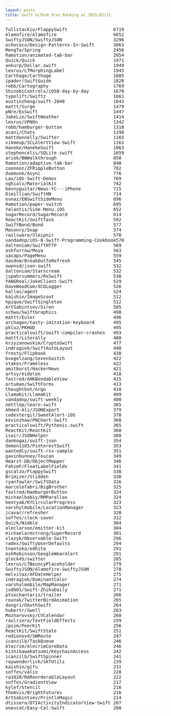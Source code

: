 ```yaml
---
layout: posts
title: Swift Github Star Ranking at 2015/02/11
---
```

<pre style="background-color: white;border: none;">
fullstackio/FlappySwift                 6719
Alamofire/Alamofire                     6652
SwiftyJSON/SwiftyJSON                   3296
ochococo/Design-Patterns-In-Swift       3063
MengTo/Spring                           2456
Ramotion/animated-tab-bar               2054
Quick/Quick                             1971
ankurp/Dollar.swift                     1949
lexrus/LTMorphingLabel                  1945
Carthage/Carthage                       1885
ipader/SwiftGuide                       1828
robb/Cartography                        1769
ShinobiControls/iOS8-day-by-day         1670
typelift/Swiftz                         1661
austinzheng/swift-2048                  1643
mattt/Surge                             1479
pNre/ExSwift                            1447
JakeLin/SwiftWeather                    1414
lexrus/VPNOn                            1342
robb/hamburger-button                   1318
acani/Chats                             1190
mattdonnelly/Swifter                    1165
vikmeup/SCLAlertView-Swift              1161
Haneke/HanekeSwift                      1063
stephencelis/SQLite.swift               1059
ariok/BWWalkthrough                     858
Ramotion/adaptive-tab-bar               848
zoonooz/ZFRippleButton                  782
duemunk/Async                           776
Lax/iOS-Swift-Demos                     769
nghialv/MaterialKit                     742
bennyguitar/News-YC---iPhone            715
Dimillian/SwiftHN                       714
evnaz/ENSwiftSideMenu                   696
Ramotion/paper-switch                   695
Yalantis/Side-Menu.iOS                  652
SugarRecord/SugarRecord                 614
ReactKit/SwiftTask                      592
SwiftBond/Bond                          577
Masonry/Snap                            574
railsware/Sleipnir                      570
vandadnp/iOS-8-Swift-Programming-Cookbook570
daltoniam/SwiftHTTP                     569
ashfurrow/Moya                          563
uacaps/PageMenu                         559
dasdom/BreakOutToRefresh                545
owensd/json-swift                       532
daltoniam/Starscream                    532
jspahrsummers/RxSwift                   530
YANGReal/JokeClient-Swift               529
DaveWoodCom/XCGLogger                   526
hallas/agent                            524
kaishin/ImageScout                      512
hpique/SwiftSingleton                   512
ArtSabintsev/Siren                      505
schwa/SwiftGraphics                     498
mattt/Euler                             496
archagon/tasty-imitation-keyboard       495
pkluz/PKHUD                             495
practicalswift/swift-compiler-crashes   493
mattt/Literally                         480
krzyzanowskim/CryptoSwift               477
indragiek/SwiftAutoLayout               440
frosty/Flipbook                         438
bvogelzang/SevenSwitch                  422
stakes/Frameless                        422
amitburst/HackerNews                    421
artsy/eidolon                           418
fastred/AHKBendableView                 415
ortuman/SwiftForms                      413
thoughtbot/Argo                         410
LlamaKit/LlamaKit                       409
vandadnp/swift-weekly                   400
nettlep/learn-swift                     385
Ahmed-Ali/JSONExport                    379
codestergit/SweetAlert-iOS              378
kevinzhow/PNChart-Swift                 368
practicalswift/Pythonic.swift           365
ReactKit/ReactKit                       360
isair/JSONHelper                        360
dankogai/swift-json                     354
demon1105/PinterestSwift                353
wantedly/swift-rss-sample               351
gavinbunney/Toucan                      349
Hearst-DD/ObjectMapper                  346
FahimF/FloatLabelFields                 341
gscalzo/FlappySwift                     338
Brimizer/Slidden                        330
ryanfowler/SwiftData                    326
marcelofabri/BigBrother                 325
fastred/HamburgerButton                 324
michaelbabiy/RMParallax                 324
kentya6/KYCircularProgress              323
varshylmobile/LocationManager           323
jcavar/refresher                        320
soffes/clock-saver                      312
Quick/Nimble                            304
aleclarson/emitter-kit                  304
michaelarmstrong/SuperRecord            301
slazyk/Observable-Swift                 296
radex/SwiftyUserDefaults                294
tnantoka/edhita                         291
AshRobinson/GoogleWearAlert             291
glock45/swifter                         285
lexrus/LTBouncyPlaceholder              279
SwiftyJSON/Alamofire-SwiftyJSON         278
melvitax/AFDateHelper                   275
indragiek/DominantColor                 274
varshylmobile/MapManager                271
jxd001/Swift-ZhihuDaily                 271
ptsochantaris/trailer                   266
rounak/TwitterBirdAnimation             265
dongri/OAuthSwift                       264
hubertr/Swell                           263
Mozharovsky/CVCalendar                  260
raulriera/TextFieldEffects              259
jpsim/PeerKit                           256
ReactKit/SwiftState                     251
rodionovd/SWRoute                       247
icanzilb/TaskQueue                      246
Alecrim/AlecrimCoreData                 246
kishikawakatsumi/KeychainAccess         242
icanzilb/SwiftSpinner                   241
raywenderlich/SKTUtils                  239
kaishin/gifu                            231
soffes/valio                            228
ra1028/RAReorderableLayout              222
soffes/GradientView                     217
kylef/Stencil                           216
Thomvis/BrightFutures                   216
ArtSabintsev/PrintlnMagic               214
dtissera/DTIActivityIndicatorView-Swift 207
onevcat/Easy-Cal-Swift                  200
</pre>
